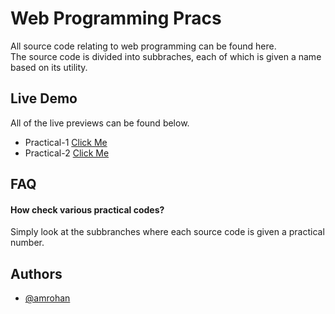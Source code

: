 
# Web Programming Pracs

All source code relating to web programming can be found here.\
The source code is divided into subbraches, each of which is given a name based on its utility.


## Live Demo
All of the live previews can be found below.

- Practical-1 [Click Me](https://demo.rohan.gq)
- Practical-2 [Click Me](https://demo2.rohan.gq)

  
## FAQ

#### How check various practical codes?

Simply look at the subbranches where each source code is given a practical number.

  
## Authors

- [@amrohan](https://www.instagram.com/amrohann)

  
